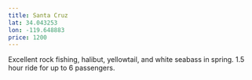 ```yaml
---
title: Santa Cruz
lat: 34.043253
lon: -119.648883
price: 1200
---
```

Excellent rock fishing, halibut, yellowtail, and white seabass in spring. 1.5 hour ride for up to 6 passengers.